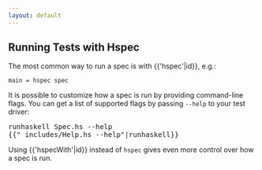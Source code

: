 ```yaml
---
layout: default
---
```


## Running Tests with Hspec

The most common way to run a spec is with {{'hspec'|id}}, e.g.:

```
main = hspec spec
```

It is possible to customize how a spec is run by providing command-line flags.
You can get a list of supported flags by passing `--help` to your test driver:

<pre>
<kbd class="shell-input">runhaskell Spec.hs --help</kbd>
<samp>{{"_includes/Help.hs --help"|runhaskell}}</samp>
</pre>

Using {{'hspecWith'|id}} instead of `hspec` gives even more control over how a
spec is run.
